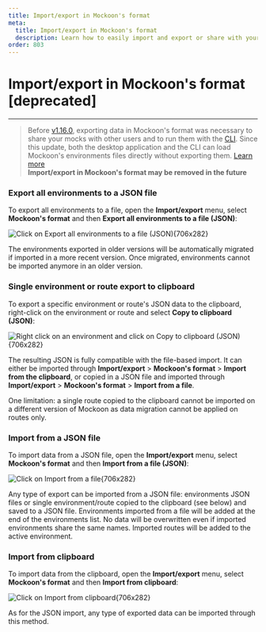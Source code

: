```yaml
---
title: Import/export in Mockoon's format
meta:
  title: Import/export in Mockoon's format
  description: Learn how to easily import and export or share with your team your mock API servers and routes using Mockoon own file format
order: 803
---
```


# Import/export in Mockoon's format [deprecated]

---

> Before [v1.16.0](https://github.com/mockoon/mockoon/releases/tag/v1.16.0), exporting data in Mockoon's format was necessary to share your mocks with other users and to run them with the [CLI](/cli/). Since this update, both the desktop application and the CLI can load Mockoon's environments files directly without exporting them. [Learn more](docs:mockoon-data-files/sharing-mock-api-files)  
> **Import/export in Mockoon's format may be removed in the future**

### Export all environments to a JSON file

To export all environments to a file, open the **Import/export** menu, select **Mockoon's format** and then **Export all environments to a file (JSON)**:

![Click on Export all environments to a file (JSON){706x282}](/images/docs/v1.8.0-export-all.png)

The environments exported in older versions will be automatically migrated if imported in a more recent version. Once migrated, environments cannot be imported anymore in an older version.

### Single environment or route export to clipboard

To export a specific environment or route's JSON data to the clipboard, right-click on the environment or route and select **Copy to clipboard (JSON)**:

![Right click on an environment and click on Copy to clipboard (JSON){706x282}](/images/docs/v1.8.0-export-clipboard-env.png)

The resulting JSON is fully compatible with the file-based import. It can either be imported through **Import/export** > **Mockoon's format** > **Import from the clipboard**, or copied in a JSON file and imported through **Import/export** > **Mockoon's format** > **Import from a file**.

One limitation: a single route copied to the clipboard cannot be imported on a different version of Mockoon as data migration cannot be applied on routes only.

### Import from a JSON file

To import data from a JSON file, open the **Import/export** menu, select **Mockoon's format** and then **Import from a file (JSON)**:

![Click on Import from a file{706x282}](/images/docs/v1.8.0-import-file.png)

Any type of export can be imported from a JSON file: environments JSON files or single environment/route copied to the clipboard (see below) and saved to a JSON file. Environments imported from a file will be added at the end of the environments list. No data will be overwritten even if imported environments share the same names. Imported routes will be added to the active environment.

### Import from clipboard

To import data from the clipboard, open the **Import/export** menu, select **Mockoon's format** and then **Import from clipboard**:

![Click on Import from clipboard{706x282}](/images/docs/v1.8.0-import-clipboard.png)

As for the JSON import, any type of exported data can be imported through this method.
